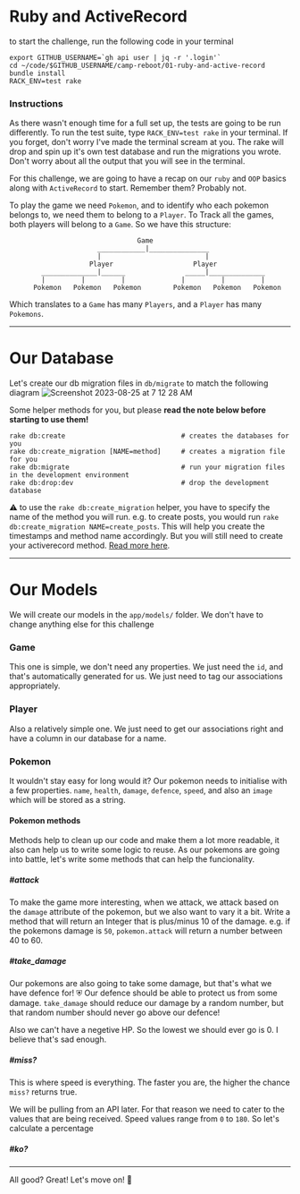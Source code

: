 # Ruby and ActiveRecord

to start the challenge, run the following code in your terminal

```
export GITHUB_USERNAME=`gh api user | jq -r '.login'`
cd ~/code/$GITHUB_USERNAME/camp-reboot/01-ruby-and-active-record
bundle install
RACK_ENV=test rake
```

### Instructions

As there wasn't enough time for a full set up, the tests are going to be run differently. To run the test suite, type `RACK_ENV=test rake` in your terminal. If you forget, don't worry I've made the terminal scream at you. The rake will drop and spin up it's own test database and run the migrations you wrote. Don't worry about all the output that you will see in the terminal.

For this challenge, we are going to have a recap on our `ruby` and `OOP` basics along with `ActiveRecord` to start. Remember them? Probably not.

To play the game we need `Pokemon`, and to identify who each pokemon belongs to, we need them to belong to a `Player`. To Track all the games, both players will belong to a `Game`. So we have this structure:

```
                                Game
                      ____________|_______________
                      |                          |
                    Player                    Player
        ______________|______               _____|______________
        |         |         |              |         |         |
      Pokemon   Pokemon   Pokemon        Pokemon   Pokemon   Pokemon
```

Which translates to a `Game` has many `Players`, and a `Player` has many `Pokemons`.

---

# Our Database

Let's create our db migration files in `db/migrate` to match the following diagram
![Screenshot 2023-08-25 at 7 12 28 AM](https://github.com/AshIgnYeo/camp-reboot/assets/65697575/bd30985f-e126-4b44-a379-ada987a868e2)

Some helper methods for you, but please **read the note below before starting to use them!**

```
rake db:create                             # creates the databases for you
rake db:create_migration [NAME=method]     # creates a migration file for you
rake db:migrate                            # run your migration files in the development environment
rake db:drop:dev                           # drop the development database
```

⚠️ to use the `rake db:create_migration` helper, you have to specify the name of the method you will run. e.g. to create posts, you would run `rake db:create_migration NAME=create_posts`. This will help you create the timestamps and method name accordingly. But you will still need to create your activerecord method. [Read more here](https://guides.rubyonrails.org/active_record_migrations.html).

---

# Our Models

We will create our models in the `app/models/` folder. We don't have to change anything else for this challenge

### Game

This one is simple, we don't need any properties. We just need the `id`, and that's automatically generated for us. We just need to tag our associations appropriately.

### Player

Also a relatively simple one. We just need to get our associations right and have a column in our database for a name.

### Pokemon

It wouldn't stay easy for long would it? Our pokemon needs to initialise with a few properties. `name`, `health`, `damage`, `defence`, `speed`, and also an `image` which will be stored as a string.

#### Pokemon methods

Methods help to clean up our code and make them a lot more readable, it also can help us to write some logic to reuse. As our pokemons are going into battle, let's write some methods that can help the funcionality.

##### #attack

To make the game more interesting, when we attack, we attack based on the `damage` attribute of the pokemon, but we also want to vary it a bit. Write a method that will return an Integer that is plus/minus 10 of the damage.
e.g. if the pokemons damage is `50`, `pokemon.attack` will return a number between 40 to 60.

##### #take_damage

Our pokemons are also going to take some damage, but that's what we have defence for! ⛨ Our defence should be able to protect us from some damage. `take_damage` should reduce our damage by a random number, but that random number should never go above our defence!

Also we can't have a negetive HP. So the lowest we should ever go is 0. I believe that's sad enough.

##### #miss?

This is where speed is everything. The faster you are, the higher the chance `miss?` returns true.

We will be pulling from an API later. For that reason we need to cater to the values that are being received. Speed values range from `0` to `180`. So let's calculate a percentage

##### #ko?

---

All good? Great! Let's move on! 🚀
